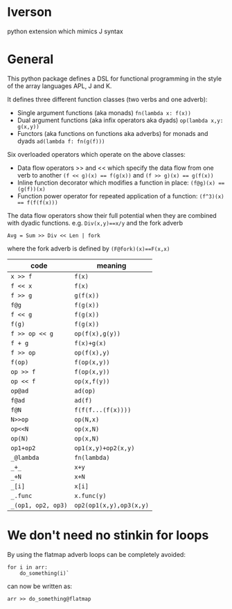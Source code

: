 # Iverson
python extension which mimics J syntax

# General
This python package defines a DSL for functional programming in the style of the array languages APL, J and K. 

It defines three different function classes (two verbs and one adverb):
 - Single argument functions (aka monads) `fn(lambda x: f(x))`
 - Dual argument functions (aka infix operators aka dyads) `op(lambda x,y: g(x,y))`
 - Functors (aka functions on functions aka adverbs) for monads and dyads `ad(lambda f: fn(g(f)))`


Six overloaded operators which operate on the above classes:
 -  Data flow operators >> and << which specify the data flow from one verb to another `(f << g)(x) == f(g(x))` and `(f >> g)(x) == g(f(x))`
 - Inline function decorator which modifies a function in place: `(f@g)(x) == (g(f))(x)` 
 - Function power operator for repeated application of a function: `(f^3)(x) == f(f(f(x)))`


The data flow operators show their full potential when they are combined with dyadic functions. e.g. `Div(x,y)==x/y` and the fork adverb

`Avg = Sum >> Div << Len | fork`

where the fork adverb is defined by `(F@fork)(x)==F(x,x)`

|code|meaning|
|--|--|
|`x >> f`|`f(x)`|
|`f << x`|`f(x)`|
|`f >> g`|`g(f(x))`|
|`f@g`|`f(g(x))`|
|`f << g`|`f(g(x))`|
|`f(g)`|`f(g(x))`|
|`f >> op << g`|`op(f(x),g(y))`|
|`f + g`|`f(x)+g(x)`|
|`f >> op`|`op(f(x),y)`|
|`f(op)`|`f(op(x,y))`|
|`op >> f`|`f(op(x,y))`|
|`op << f`|`op(x,f(y))`|
|`op@ad`|`ad(op)`|
|`f@ad`|`ad(f)`|
|`f@N`|`f(f(f...(f(x))))`|
|`N>>op`|`op(N,x)`|
|`op<<N`|`op(x,N)`|
|`op(N)`|`op(x,N)`|
|`op1+op2`|`op1(x,y)+op2(x,y)`|
|`_@lambda`|`fn(lambda)`|
|`_+_`|`x+y`|
|`_+N`|`x+N`|
|`_[i]`|`x[i]`|
|`_.func`|`x.func(y)`|
|`_(op1, op2, op3)`|`op2(op1(x,y),op3(x,y)`|

# We don't need no stinkin for loops

By using the flatmap adverb loops can be completely avoided:

    for i in arr:
        do_something(i)`
    
can now be written as:

`arr >> do_something@flatmap`



